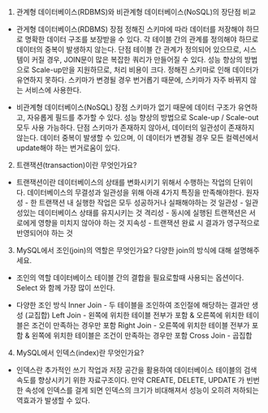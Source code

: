 1. 관계형 데이터베이스(RDBMS)와 비관계형 데이터베이스(NoSQL)의 장단점 비교

- 관게형 데이터베이스(RDBMS)
  장점
  정해진 스키마에 따라 데이터를 저장해야 하므로 명확한 데이터 구조를 보장받을 수 있다.
  각 테이블 간의 관계를 정의해야 하므로 데이터의 중복이 발생하지 않는다.
  단점
  테이블 간 관계가 정의되어 있으므로, 시스템이 커질 경우, JOIN문이 많은 복잡한 쿼리가 만들어질 수 있다.
  성능 향상의 방법으로 Scale-up만을 지원하므로, 처리 비용이 크다.
  정해진 스키마로 인해 데이터가 유연하지 못하다. 스키마가 변경될 경우 번거롭기 때문에, 스키마가 자주 바뀌지 않는 서비스에 사용한다.

- 비관계형 데이터베이스(NoSQL)
  장점
  스키마가 없기 때문에 데이터 구조가 유연하고, 자유롭게 필드를 추가할 수 있다.
  성능 향상의 방법으로 Scale-up / Scale-out 모두 사용 가능하다.
  단점
  스키마가 존재하지 않아서, 데이터의 일관성이 존재하지 않는다.
  데이터 중복이 발생할 수 있으며, 이 데이터가 변경될 경우 모든 컬렉션에서 update해야 하는 번거로움이 있다.

2. 트랜잭션(transaction)이란 무엇인가요?

- 트랜잭션이란 데이터베이스의 상태를 변화시키기 위해서 수행하는 작업의 단위이다.
  데이터베이스의 무결성과 일관성을 위해 아래 4가지 특징을 만족해야한다.
  원자성 - 한 트랜잭션 내 실행한 작업은 모두 성공하거나 실패해야하는 것
  일관성 - 일관성있는 데이터베이스 상태를 유지시키는 것
  격리성 - 동시에 실행된 트랜잭션은 서로에게 영향을 미치지 않아야 하는 것
  지속성 - 트랜잭션  완료 시 결과가 영구적으로 반영되어야 하는 것

3. MySQL에서 조인(join)의 역할은 무엇인가요? 다양한 join의 방식에 대해 설명해주세요.

- 조인의 역할
  데이터베이스 테이블 간의 결합을 필요로할때 사용되는 옵션이다.
  Select 와 함께 가장 많이 쓰인다.

- 다양한 조인 방식
  Inner Join - 두 테이블을 조인하여 조인절에 해당하는 결과만 생성 (교집합)
  Left Join - 왼쪽에 위치한 테이블 전부가 포함 & 오른쪽에 위치한 테이블은 조건이 만족하는 경우만 포함
  Right Join - 오른쪽에 위치한 테이블 전부가 포함 & 왼쪽에 위치한 테이블은 조건이 만족하는 경우만 포함
  Cross Join - 곱집합

4. MySQL에서 인덱스(index)란 무엇인가요?

- 인덱스란 추가적인 쓰기 작업과 저장 공간을 활용하여 데이터베이스 테이블의 검색 속도를 향상시키기 위한 자료구조이다.
  만약 CREATE, DELETE, UPDATE 가 빈번한 속성에 인덱스를  걸게 되면 인덱스의 크기가 비대해져서 성능이 오히려 저하되는 역효과가 발생할 수 있다.
